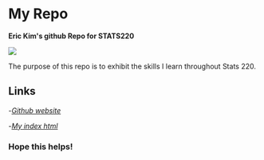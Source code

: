 # My Repo

**Eric Kim's github Repo for STATS220**

![](https://joemcmenamin.com/wp-content/uploads/2015/12/kia-ora-design-e1506894629972-725x1025.jpg)

The purpose of this repo is to exhibit the skills I learn throughout Stats 220.

## Links

-*[Github website](https://github.com/erick1m/stats220)*

-*[My index html](https://erick1m.github.io/stats220/)*

### Hope this helps!



